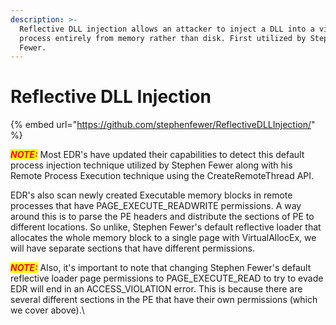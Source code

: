 ```yaml
---
description: >-
  Reflective DLL injection allows an attacker to inject a DLL into a victim
  process entirely from memory rather than disk. First utilized by Stephen
  Fewer.
---
```


# Reflective DLL Injection

{% embed url="https://github.com/stephenfewer/ReflectiveDLLInjection/" %}

_<mark style="color:red;">**NOTE:**</mark>_ Most EDR's have updated their capabilities to detect this default process injection technique utilized by Stephen Fewer along with his Remote Process Execution technique using the CreateRemoteThread API.

EDR's also scan newly created Executable memory blocks in remote processes that have PAGE\_EXECUTE\_READWRITE permissions. A way around this is to parse the PE headers and distribute the sections of PE to different locations. So unlike, Stephen Fewer's default reflective loader that allocates the whole memory block to a single page with VirtualAllocEx, we will have separate sections that have different permissions.&#x20;

_<mark style="color:red;">**NOTE:**</mark>_ Also, it's important to note that changing Stephen Fewer's default reflective loader page permissions to PAGE\_EXECUTE\_READ to try to evade EDR will end in an ACCESS\_VIOLATION error. This is because there are several different sections in the PE that have their own permissions (which we cover above).\\

